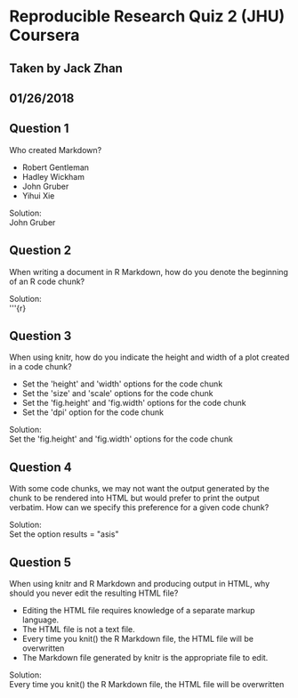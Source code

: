 # Reproducible Research Quiz 2 (JHU) Coursera
## Taken by Jack Zhan
## 01/26/2018

Question 1
----------
Who created Markdown?
* Robert Gentleman
* Hadley Wickham
* John Gruber
* Yihui Xie

Solution: </br>
John Gruber

Question 2
----------
When writing a document in R Markdown, how do you denote the beginning of an R code chunk?

Solution: </br>
'''{r}

Question 3
----------
When using knitr, how do you indicate the height and width of a plot created in a code chunk?
* Set the 'height' and 'width' options for the code chunk
* Set the 'size' and 'scale' options for the code chunk
* Set the 'fig.height' and 'fig.width' options for the code chunk
* Set the 'dpi' option for the code chunk

Solution: </br>
Set the 'fig.height' and 'fig.width' options for the code chunk

Question 4
----------
With some code chunks, we may not want the output generated by the chunk to be rendered into HTML but would prefer to print the output verbatim. How can we specify this preference for a given code chunk?

Solution: </br>
Set the option results = "asis"

Question 5
----------
When using knitr and R Markdown and producing output in HTML, why should you never edit the resulting HTML file?
* Editing the HTML file requires knowledge of a separate markup language.
* The HTML file is not a text file.
* Every time you knit() the R Markdown file, the HTML file will be overwritten
* The Markdown file generated by knitr is the appropriate file to edit.

Solution: </br>
Every time you knit() the R Markdown file, the HTML file will be overwritten